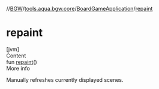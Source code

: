 //[BGW](../../../index.md)/[tools.aqua.bgw.core](../index.md)/[BoardGameApplication](index.md)/[repaint](repaint.md)



# repaint  
[jvm]  
Content  
fun [repaint](repaint.md)()  
More info  


Manually refreshes currently displayed scenes.

  



